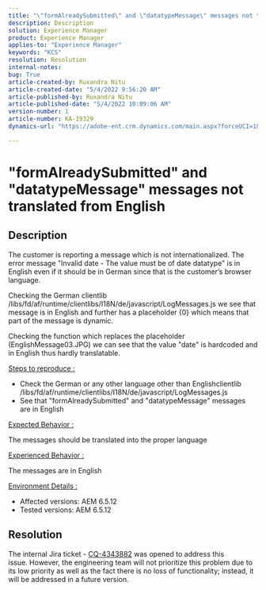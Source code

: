 ```yaml
---
title: "\"formAlreadySubmitted\" and \"datatypeMessage\" messages not translated from English"
description: Description
solution: Experience Manager
product: Experience Manager
applies-to: "Experience Manager"
keywords: "KCS"
resolution: Resolution
internal-notes: 
bug: True
article-created-by: Ruxandra Nitu
article-created-date: "5/4/2022 9:56:20 AM"
article-published-by: Ruxandra Nitu
article-published-date: "5/4/2022 10:09:06 AM"
version-number: 1
article-number: KA-19329
dynamics-url: "https://adobe-ent.crm.dynamics.com/main.aspx?forceUCI=1&pagetype=entityrecord&etn=knowledgearticle&id=e7458870-90cb-ec11-a7b5-6045bd00db25"

---
```

# "formAlreadySubmitted" and "datatypeMessage" messages not translated from English

## Description


The customer is reporting a message which is not internationalized. The error message "Invalid date - The value must be of date datatype" is in English even if it should be in German since that is the customer’s browser language.

Checking the German clientlib /libs/fd/af/runtime/clientlibs/I18N/de/javascript/LogMessages.js we see that message is in English and further has a placeholder {0} which means that part of the message is dynamic.

Checking the function which replaces the placeholder (EnglishMessage03.JPG) we can see that the value "date" is hardcoded and in English thus hardly translatable.

<u>Steps to reproduce :</u>

- Check the German or any other language other than Englishclientlib /libs/fd/af/runtime/clientlibs/I18N/de/javascript/LogMessages.js
- See that "formAlreadySubmitted" and "datatypeMessage" messages are in English


<u>Expected Behavior :</u>

The messages should be translated into the proper language

<u>Experienced Behavior :</u>

The messages are in English

<u>Environment Details :</u>

- Affected versions: AEM 6.5.12
- Tested versions: AEM 6.5.12



## Resolution


The internal Jira ticket - [CQ-4343882](https://jira.corp.adobe.com/browse/CQ-4343882) was opened to address this issue. However, the engineering team will not prioritize this problem due to its low priority as well as the fact there is no loss of functionality; instead, it will be addressed in a future version.
